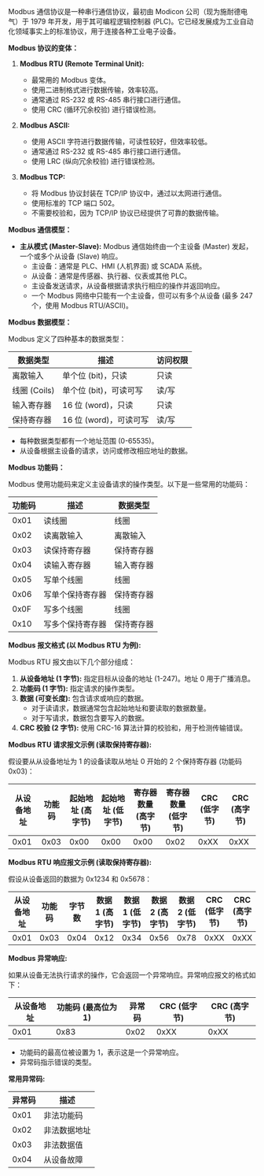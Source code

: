 Modbus 通信协议是一种串行通信协议，最初由 Modicon 公司（现为施耐德电气）于 1979 年开发，用于其可编程逻辑控制器 (PLC)。它已经发展成为工业自动化领域事实上的标准协议，用于连接各种工业电子设备。

**Modbus 协议的变体：**

1.  **Modbus RTU (Remote Terminal Unit):**
    *   最常用的 Modbus 变体。
    *   使用二进制格式进行数据传输，效率较高。
    *   通常通过 RS-232 或 RS-485 串行接口进行通信。
    *   使用 CRC (循环冗余校验) 进行错误检测。

2.  **Modbus ASCII:**
    *   使用 ASCII 字符进行数据传输，可读性较好，但效率较低。
    *   通常通过 RS-232 或 RS-485 串行接口进行通信。
    *   使用 LRC (纵向冗余校验) 进行错误检测。

3.  **Modbus TCP:**
    *   将 Modbus 协议封装在 TCP/IP 协议中，通过以太网进行通信。
    *   使用标准的 TCP 端口 502。
    *   不需要校验和，因为 TCP/IP 协议已经提供了可靠的数据传输。

**Modbus 通信模型：**

*   **主从模式 (Master-Slave):** Modbus 通信始终由一个主设备 (Master) 发起，一个或多个从设备 (Slave) 响应。
    *   主设备：通常是 PLC、HMI (人机界面) 或 SCADA 系统。
    *   从设备：通常是传感器、执行器、仪表或其他 PLC。
    *   主设备发送请求，从设备根据请求执行相应的操作并返回响应。
    *   一个 Modbus 网络中只能有一个主设备，但可以有多个从设备 (最多 247 个，使用 Modbus RTU/ASCII)。

**Modbus 数据模型：**

Modbus 定义了四种基本的数据类型：

| 数据类型     | 描述                   | 访问权限 |
| ------------ | ---------------------- | -------- |
| 离散输入     | 单个位 (bit)，只读     | 只读     |
| 线圈 (Coils) | 单个位 (bit)，可读可写 | 读/写    |
| 输入寄存器   | 16 位 (word)，只读     | 只读     |
| 保持寄存器   | 16 位 (word)，可读可写 | 读/写    |

*   每种数据类型都有一个地址范围 (0-65535)。
*   从设备根据主设备的请求，访问或修改相应地址的数据。

**Modbus 功能码：**

Modbus 使用功能码来定义主设备请求的操作类型。以下是一些常用的功能码：

| 功能码 | 描述             | 数据类型   |
| ------ | ---------------- | ---------- |
| 0x01   | 读线圈           | 线圈       |
| 0x02   | 读离散输入       | 离散输入   |
| 0x03   | 读保持寄存器     | 保持寄存器 |
| 0x04   | 读输入寄存器     | 输入寄存器 |
| 0x05   | 写单个线圈       | 线圈       |
| 0x06   | 写单个保持寄存器 | 保持寄存器 |
| 0x0F   | 写多个线圈       | 线圈       |
| 0x10   | 写多个保持寄存器 | 保持寄存器 |

**Modbus 报文格式 (以 Modbus RTU 为例):**

Modbus RTU 报文由以下几个部分组成：

1.  **从设备地址 (1 字节):** 指定目标从设备的地址 (1-247)。地址 0 用于广播消息。
2.  **功能码 (1 字节):** 指定请求的操作类型。
3.  **数据 (可变长度):** 包含请求或响应的数据。
    *   对于读请求，数据通常包含起始地址和要读取的数据数量。
    *   对于写请求，数据包含要写入的数据。
4.  **CRC 校验 (2 字节):** 使用 CRC-16 算法计算的校验和，用于检测传输错误。

**Modbus RTU 请求报文示例 (读取保持寄存器):**

假设要从从设备地址为 1 的设备读取从地址 0 开始的 2 个保持寄存器 (功能码 0x03)：

| 从设备地址 | 功能码 | 起始地址 (高字节) | 起始地址 (低字节) | 寄存器数量 (高字节) | 寄存器数量 (低字节) | CRC (低字节) | CRC (高字节) |
| ---------- | ------ | ----------------- | ----------------- | ------------------- | ------------------- | ------------ | ------------ |
| 0x01       | 0x03   | 0x00              | 0x00              | 0x00                | 0x02                | 0xXX         | 0xXX         |

**Modbus RTU 响应报文示例 (读取保持寄存器):**

假设从设备返回的数据为 0x1234 和 0x5678：

| 从设备地址 | 功能码 | 字节数 | 数据 1 (高字节) | 数据 1 (低字节) | 数据 2 (高字节) | 数据 2 (低字节) | CRC (低字节) | CRC (高字节) |
| ---------- | ------ | ------ | --------------- | --------------- | --------------- | --------------- | ------------ | ------------ |
| 0x01       | 0x03   | 0x04   | 0x12            | 0x34            | 0x56            | 0x78            | 0xXX         | 0xXX         |

**Modbus 异常响应:**

如果从设备无法执行请求的操作，它会返回一个异常响应。异常响应报文的格式如下：

| 从设备地址 | 功能码 (最高位为 1) | 异常码 | CRC (低字节) | CRC (高字节) |
| ---------- | ------------------- | ------ | ------------ | ------------ |
| 0x01       | 0x83                | 0x02   | 0xXX         | 0xXX         |

*   功能码的最高位被设置为 1，表示这是一个异常响应。
*   异常码指示错误的类型。

**常用异常码:**

| 异常码 | 描述         |
| ------ | ------------ |
| 0x01   | 非法功能码   |
| 0x02   | 非法数据地址 |
| 0x03   | 非法数据值   |
| 0x04   | 从设备故障   |

